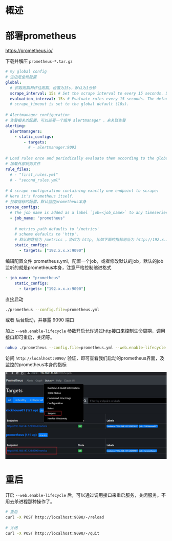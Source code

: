 # 概述





# 部署prometheus

https://prometheus.io/

下载并解压 `prometheus-*.tar.gz` 

```yml
# my global config
# 这边是全局配置
global:
  # 抓取周期和评估周期，设置为15s，默认为1分钟
  scrape_interval: 15s # Set the scrape interval to every 15 seconds. Default is every 1 minute.
  evaluation_interval: 15s # Evaluate rules every 15 seconds. The default is every 1 minute.
  # scrape_timeout is set to the global default (10s).

# Alertmanager configuration
# 告警相关的配置，可以部署一个组件 alertmanager ，来关联告警
alerting:
  alertmanagers:
    - static_configs:
        - targets:
          # - alertmanager:9093

# Load rules once and periodically evaluate them according to the global 'evaluation_interval'.
# 加载外部规则文件
rule_files:
  # - "first_rules.yml"
  # - "second_rules.yml"

# A scrape configuration containing exactly one endpoint to scrape:
# Here it's Prometheus itself.
# 拉取指标的配置，默认监控prometheus本身
scrape_configs:
  # The job name is added as a label `job=<job_name>` to any timeseries scraped from this config.
  - job_name: "prometheus"

    # metrics_path defaults to '/metrics'
    # scheme defaults to 'http'.
    # 默认的路径为 /metrics ，协议为 http, 比如下面的指标地址为 http://192.x.x.x:9090/metrics
    static_configs:
      - targets: ["192.x.x.x:9090"]

```

编辑配置文件 prometheus.yml，配置一个job，或者修改默认的job，默认的job监听的就是prometheus本身，注意严格控制缩进格式

```yml
- job_name: "prometheus"
    static_configs:
      - targets: ["192.x.x.x:9090"]
```

直接启动

```bash
./prometheus --config.file=prometheus.yml
```

 或者 后台启动，并暴露 9090 端口

加上 `--web.enable-lifecycle` 参数开启允许通过http接口来控制生命周期，调用接口即可重启，关闭等。

```bash
nohup ./prometheus --config.file=prometheus.yml --web.enable-lifecycle > ./prometheus.log 2>&1 &
```

访问 `http://localhost:9090/` 验证，即可查看我们启动的prometheus界面，及监控的prometheus本身的指标

![](img/p1.jpg)

# 重启

开启 `--web.enable-lifecycle` 后，可以通过调用接口来重启服务，关闭服务。不用去杀进程那种操作了。

```bash
# 重启
curl -X POST http://localhost:9090/-/reload

# 关闭
curl -X POST http://localhost:9090/-/quit
```

